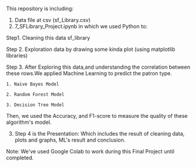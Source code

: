 This repository is including:

1. Data file at csv (sf_Library.csv)
2. 7_SFLibrary_Project.ipynb in which we used Python to:

  Step1. Cleaning this data sf_library

  Step 2. Exploration data by drawing some kinda plot (using matplotlib libraries)
  
  Step 3. After Exploring this data,and understanding the correlation between these rows.We applied Machine Learning to predict the patron type.
  
    1. Naive Bayes Model
    
    2. Random Forest Model
    
    3. Decision Tree Model
    
  Then, we used the Accuracy, and F1-score to measure the quality of these algorithm's model.
  

3. Step 4 is the Presentation: Which includes the result of cleaning data, plots and graphs, ML's result and conclusion.
  


Note: We've used Google Colab to work during this Final Project until completed.
